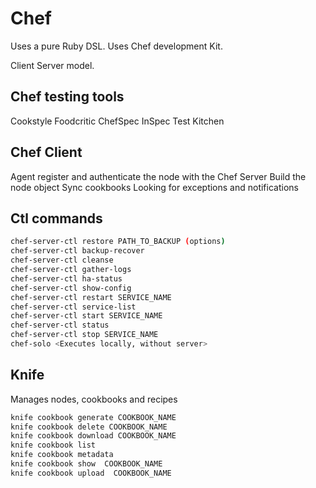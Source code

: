 # Chef

Uses a pure Ruby DSL. Uses Chef development Kit.

Client Server model.

## Chef testing tools

Cookstyle
Foodcritic
ChefSpec
InSpec
Test Kitchen

## Chef Client

Agent register and authenticate the node with the Chef Server
Build the node object
Sync cookbooks
Looking for exceptions and notifications

## Ctl commands

```sh
chef-server-ctl restore PATH_TO_BACKUP (options)
chef-server-ctl backup-recover
chef-server-ctl cleanse
chef-server-ctl gather-logs
chef-server-ctl ha-status
chef-server-ctl show-config
chef-server-ctl restart SERVICE_NAME
chef-server-ctl service-list
chef-server-ctl start SERVICE_NAME
chef-server-ctl status
chef-server-ctl stop SERVICE_NAME
chef-solo <Executes locally, without server>
```

## Knife

Manages nodes, cookbooks and recipes

```sh
knife cookbook generate COOKBOOK_NAME 
knife cookbook delete COOKBOOK_NAME 
knife cookbook download COOKBOOK_NAME 
knife cookbook list 
knife cookbook metadata 
knife cookbook show  COOKBOOK_NAME
knife cookbook upload  COOKBOOK_NAME

```